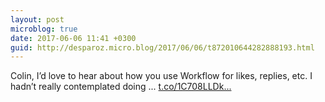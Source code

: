 ```yaml
---
layout: post
microblog: true
date: 2017-06-06 11:41 +0300
guid: http://desparoz.micro.blog/2017/06/06/t872010644282888193.html
---
```

Colin, I’d love to hear about how you use Workflow for likes, replies, etc. I hadn’t really contemplated doing ... [t.co/1C708LLDk...](https://t.co/1C708LLDkM)
